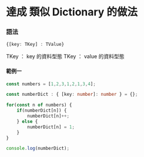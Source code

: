 # 達成 類似 Dictionary 的做法

### 語法

```ts
{[key: TKey] : TValue}
```

TKey ： key 的資料型態
TKey ： value 的資料型態


#### 範例一

```ts
const numbers = [1,2,3,1,2,1,3,4];

const numberDict : { [key: number]: number } = {};

for(const n of numbers) {
    if(numberDict[n]) {
        numberDict[n]++;
    } else {
        numberDict[n] = 1;
    }
}

console.log(numberDict);
```